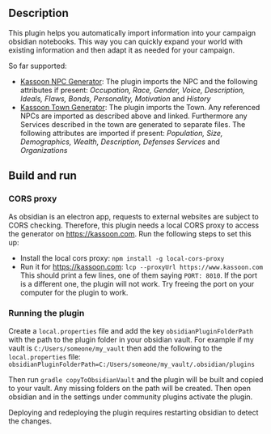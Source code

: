 ## Description

This plugin helps you automatically import information into your campaign obsidian notebooks.
This way you can quickly expand your world with existing information and then 
adapt it as needed for your campaign.

So far supported:

- [Kassoon NPC Generator](https://www.kassoon.com/dnd/npc-generator/): The plugin imports the NPC and
  the following attributes if present: *Occupation, Race, Gender, Voice, Description, Ideals, Flaws, 
  Bonds, Personality, Motivation* and *History*
- [Kassoon Town Generator](https://www.kassoon.com/dnd/town-generator/): The plugin imports the Town.
  Any referenced NPCs are imported as described above and linked. 
  Furthermore any Services described in the town are generated to separate files. The following
  attributes are imported if present: *Population, Size, Demographics, Wealth, Description, Defenses
  Services* and *Organizations* 

## Build and run

### CORS proxy

As obsidian is an electron app, requests to external websites are subject to CORS checking. 
Therefore, this plugin needs a local CORS proxy to access the generator on https://kassoon.com. 
Run the following steps to set this up:
- Install the local cors proxy: `npm install -g local-cors-proxy`
- Run it for https://kassoon.com: `lcp --proxyUrl https://www.kassoon.com`
  This should print a few lines, one of them saying `PORT: 8010`. If the port is a different one, 
  the plugin will not work. Try freeing the port on your computer for the plugin to work.

### Running the plugin

Create a `local.properties` file and add the key `obsidianPluginFolderPath` with the path to the 
plugin folder in your obsidian vault. For example if my vault is `C:/Users/someone/my_vault` then 
add the following to the `local.properties` file: 
`obsidianPluginFolderPath=C:/Users/someone/my_vault/.obsidian/plugins`

Then run `gradle copyToObsidianVault` and the plugin will be built and copied to your vault. 
Any missing folders on the path will be created. Then open obsidian and in the settings under 
community plugins activate the plugin.

Deploying and redeploying the plugin requires restarting obsidian to detect the changes.
